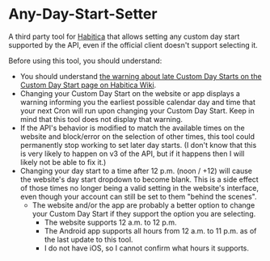 # Any-Day-Start-Setter
A third party tool for [Habitica](https://habitica.com) that allows setting any custom day start supported by the API, even if the official client doesn't support selecting it.

Before using this tool, you should understand:

- You should understand [the warning about late Custom Day Starts on the Custom Day Start page on Habitica Wiki](https://habitica.fandom.com/wiki/Custom_Day_Start#Examples_and_a_Warning_about_Late_Custom_Day_Start_Times).
- Changing your Custom Day Start on the website or app displays a warning informing you the earliest possible calendar day and time that your next Cron will run upon changing your Custom Day Start. Keep in mind that this tool does not display that warning.
- If the API's behavior is modified to match the available times on the website and block/error on the selection of other times, this tool could permanently stop working to set later day starts. (I don't know that this is very likely to happen on v3 of the API, but if it happens then I will likely not be able to fix it.)
- Changing your day start to a time after 12 p.m. (noon / +12) will cause the website's day start dropdown to become blank. This is a side effect of those times no longer being a valid setting in the website's interface, even though your account can still be set to them "behind the scenes".
  - The website and/or the app are probably a better option to change your Custom Day Start if they support the option you are selecting.
     - The website supports 12 a.m. to 12 p.m.
     - The Android app supports all hours from 12 a.m. to 11 p.m. as of the last update to this tool.
     - I do not have iOS, so I cannot confirm what hours it supports.
